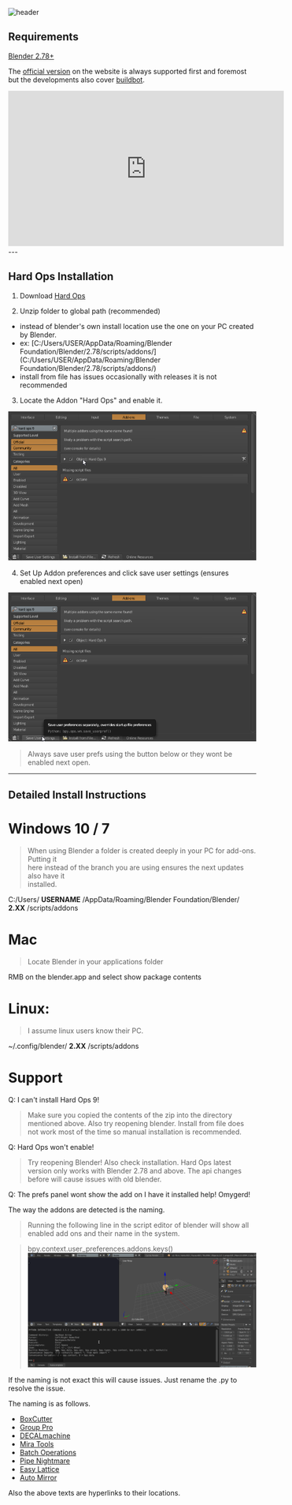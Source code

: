 ![header](img/banner.gif)

## Requirements

[Blender 2.78+](https://www.blender.org/)

The [official version](https://www.blender.org/download/) on the website is always supported first and foremost but the developments also cover [buildbot](http://builder.blender.org/).

<iframe width="560" height="315" src="https://www.youtube.com/embed/tHJDomAqAl8" frameborder="0" allowfullscreen></iframe>
---

## Hard Ops Installation     


1. Download [Hard Ops](https://gumroad.com/l/hardops/)     

2. Unzip folder to global path (recommended)
  - instead of blender's own install location use the one on your PC created by Blender.
  - ex: [C:/Users/USER/AppData/Roaming/Blender Foundation/Blender/2.78/scripts/addons/](C:/Users/USER/AppData/Roaming/Blender Foundation/Blender/2.78/scripts/addons/)
  - install from file has issues occasionally with releases it is not recommended

3. Locate the Addon "Hard Ops" and enable it.

  ![install](img/install/ins1.png)        

4. Set Up Addon preferences and click save user settings (ensures enabled next open)

  ![install](img/install/ins2.png)        

> Always save user prefs using the button below or they wont be enabled next open.

---

## Detailed Install Instructions    

# Windows 10 / 7        
>When using Blender a folder is created deeply in your PC for add-ons. Putting it       
here instead of the branch you are using ensures the next updates also have it      
installed.      

C:/Users/ **USERNAME** /AppData/Roaming/Blender Foundation/Blender/ **2.XX** /scripts/addons        

# Mac       
>Locate Blender in your applications folder     

RMB on the blender.app and select show package contents     

# Linux:        
>I assume linux users know their PC.        

~/.config/blender/ **2.XX** /scripts/addons     

# Support     

Q: I can't install Hard Ops 9!      

>Make sure you copied the contents of the zip into the directory mentioned above. Also try reopening blender. Install from file does not work most of the time so manual installation is recommended.       

Q: Hard Ops won't enable!       

>Try reopening Blender! Also check installation. Hard Ops latest version only works with Blender 2.78 and above. The api changes before will cause issues with old blender.     

Q: The prefs panel wont show the add on I have it installed help! Omygerd!      

The way the addons are detected is the naming.      

>Running the following line in the script editor of blender will show all enabled add ons and their name in the system.     

> bpy.context.user_preferences.addons.keys()        
![install](img/install/ins3.gif)        

If the naming is not exact this will cause issues. Just rename the .py to resolve the issue.        

The naming is as follows.       

- [BoxCutter](https://gumroad.com/l/BoxCutter/)     
- [Group Pro](https://gumroad.com/l/GroupPro/)      
- [DECALmachine](https://gumroad.com/l/DECALmachine/)       
- [Mira Tools](http://blenderartists.org/forum/showthread.php?366107-MiraTools)     
- [Batch Operations](http://wiki.blender.org/index.php/Extensions:2.6/Py/Scripts/3D_interaction/BatchOperations)        
- [Pipe Nightmare](https://blenderartists.org/forum/showthread.php?414316-Addon-Pipe-Nightmare-0-3-31)      
- [Easy Lattice](http://blenderaddonlist.blogspot.com/2013/10/addon-quick-easy-lattice-object.html)     
- [Auto Mirror](http://blenderaddonlist.blogspot.com/2014/07/addon-auto-mirror.html)        

Also the above texts are hyperlinks to their locations.
